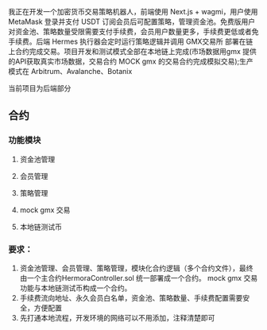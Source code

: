 我正在开发一个加密货币交易策略机器人，前端使用 Next.js + wagmi，用户使用 MetaMask 登录并支付 USDT 订阅会员后可配置策略，管理资金池。免费版用户对资金池、策略数量受限需要支付手续费，会员用户数量更多，手续费更低或者免手续费。后端 Hermes 执行器会定时运行策略逻辑并调用 GMX交易所 部署在链上合约完成交易。项目开发和测试模式全部在本地链上完成(市场数据用gmx 提供的API获取真实市场数据，交易合约 MOCK gmx 的交易合约完成模拟交易);生产模式在 Arbitrum、Avalanche、Botanix

当前项目为后端部分

## 合约

### 功能模块

1. 资金池管理

2. 会员管理

3. 策略管理

4. mock gmx 交易

5. 本地链测试币

### 要求：

1. 资金池管理、会员管理、策略管理，模块化合约逻辑（多个合约文件），最终由一个主合约HermoraController.sol 统一部署成一个合约。 mock gmx 交易功能与本地链测试币构成一个合约。
2. 手续费流向地址、永久会员白名单，资金池、策略数量、手续费配置需要安全，方便配置
3. 先打通本地流程，开发环境的网络可以不用添加，注释清楚即可


